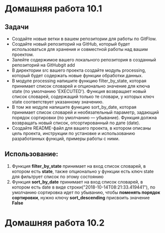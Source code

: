 # Домашняя работа 10.1

## Задачи
- Создайте новые ветки в вашем репозитории для работы по GitFlow.
- Создайте новый репозиторий на GitHub, который будет использоваться для хранения и совместной работы над вашим проектом.
- Залейте содержимое вашего локального репозитория в созданный репозиторий на GitHubgit add
- В директории src вашего проекта создайте модуль processing, который будет содержать новые функции обработки данных.
- В модуле processing напишите функцию filter_by_state, которая принимает список словарей и опционально значение для ключа state (по умолчанию 'EXECUTED'). Функция возвращает новый список словарей, содержащий только те словари, у которых ключ state соответствует указанному значению.
- В том же модуле напишите функцию sort_by_date, которая принимает список словарей и необязательный параметр, задающий порядок сортировки (по умолчанию — убывание). Функция должна возвращать новый список, отсортированный по дате (date).
- Создайте README-файл для вашего проекта, в котором описаны цель проекта, инструкции по установке и использованию разработанных функций, примеры работы с ними.
## Использование:
1. Функция **filter_by_state** принимает на вход список словарей, в котором есть **state**, также опционально у функции есть ключ state для фильтрует список по этому состоянию
2. Функция **sort_by_date** принимает на вход список словарей, в котором есть date в виде строки("2018-10-14T08:21:33.419441"), по умолчанию сортировка идет по убыванию, чтобы **поменять порядок сортировки**, нужно ключу **sort_descending** присвоить значение **False**

# Домашняя работа 10.2